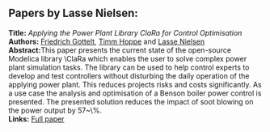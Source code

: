 <h2>Papers by Lasse Nielsen:</h2>
<p>
<b>Title:</b> <i> Applying the Power Plant Library ClaRa for Control Optimisation </i> <br />
<b>Authors:</b> <a href="../authors/author_89.html">Friedrich Gottelt</a>, <a href="../authors/author_114.html">Timm Hoppe</a> and <a href="../authors/author_197.html">Lasse Nielsen</a><br />
<b>Abstract:</b>This paper presents the current state of the open-source Modelica library \ClaRa which enables the user to solve complex power plant simulation tasks. The library can be used to help control experts to develop and test controllers without disturbing the daily operation of the applying power plant. This reduces projects risks and costs significantly. As a use case the analysis and optimisation of a Benson boiler power control is presented. The presented solution reduces the impact of soot blowing on the power output by  57~\%.<br />
<b>Links:</b> <a href="../submissions/ecp17132867_GotteltHoppeNielsen.pdf">Full paper</a></p>
